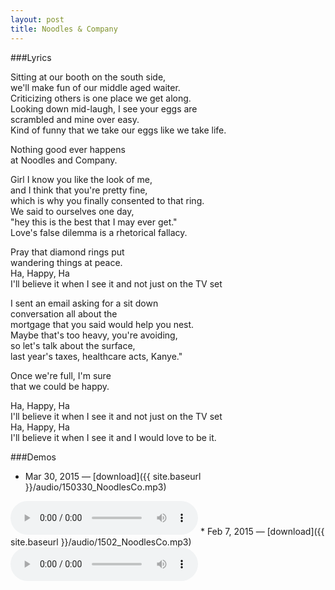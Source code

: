 ```yaml
---
layout: post
title: Noodles & Company
---
```


###Lyrics

Sitting at our booth on the south side,  
we'll make fun of our middle aged waiter.  
Criticizing others is one place we get along.  
Looking down mid-laugh, I see your eggs are  
scrambled and mine over easy.  
Kind of funny that we take our eggs like we take life.  

Nothing good ever happens  
at Noodles and Company.

Girl I know you like the look of me,  
and I think that you're pretty fine,  
which is why you finally consented to that ring.  
We said to ourselves one day,  
"hey this is the best that I may ever get."  
Love's false dilemma is a rhetorical fallacy.  

Pray that diamond rings put  
wandering things at peace.  
Ha, Happy, Ha  
I'll believe it when I see it and not just on the TV set  

I sent an email asking for a sit down  
conversation all about the  
mortgage that you said would help you nest.  
Maybe that's too heavy, you're avoiding,  
so let's talk about the surface,  
last year's taxes, healthcare acts, Kanye."  

Once we're full, I'm sure  
that we could be happy.  

Ha, Happy, Ha  
I'll believe it when I see it and not just on the TV set  
Ha, Happy, Ha  
I'll believe it when I see it and I would love to be it.  

###Demos
* Mar 30, 2015 — [download]({{ site.baseurl }}/audio/150330_NoodlesCo.mp3)  
<audio controls>
	<source src="{{ site.baseurl }}/audio/150330_NoodlesCo.mp3" type="audio/mpeg">
</audio>
* Feb 7, 2015 — [download]({{ site.baseurl }}/audio/1502_NoodlesCo.mp3)  
<audio controls>
	<source src="{{ site.baseurl }}/audio/1502_NoodlesCo.mp3" type="audio/mpeg">
</audio>